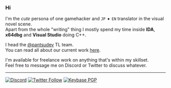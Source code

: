 ### Hi

I'm the *cute* persona of one gamehacker and `JP` ➧ `EN` translator in the visual novel scene.  
Apart from the whole "writing" thing I mostly spend my time inside **IDA**, **x64dbg** and **Visual Studio** doing C++.  

I head the [@pantsudev](https://github.com/pantsudev) TL team.  
You can read all about our current work [here](https://pantsudev.carrd.co/).

I'm available for freelance work on anything that's within my skillset.  
Feel free to message me on Discord or Twitter to discuss whatever.

---

[![Discord](https://img.shields.io/badge/yumi%230163-7289DA?style=for-the-badge&logo=discord&logoColor=white)](https://discord.gg/YUBK6Nn)
[![Twitter Follow](https://img.shields.io/twitter/follow/pantsu_dev?color=1DA1F2&label=Twitter&logo=twitter&style=for-the-badge)](https://twitter.com/pantsu_dev)
[![Keybase PGP](https://img.shields.io/keybase/pgp/korewayumi?style=for-the-badge)](https://keybase.io/korewayumi)
